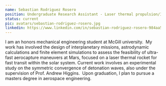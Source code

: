 ```yaml
---
name: Sebastian Rodriguez Rosero
position: Undergraduate Research Assistant - Laser thermal propulsion/Imploding detonation experiment
status: current
pic: avatars/sebastian-rodriguez-rosero.jpg
linkedin: https://www.linkedin.com/in/sebastian-rodriguez-rosero-984aa51b5/
---
```

I am an honors mechanical engineering student at McGill university.  My work has involved the design of interplanetary missions, astrodynamic calculations and finite element simulations to assess the feasibility of ultra-fast aerocapture maneuvers at Mars, focused on a laser thermal rocket for fast transit within the solar system. Current work involves an experimental study on the symmetric convergence of detonation waves, also under the supervision of Prof. Andrew Higgins.  Upon graduation, I plan to pursue a masters degree in aerospace engineering.